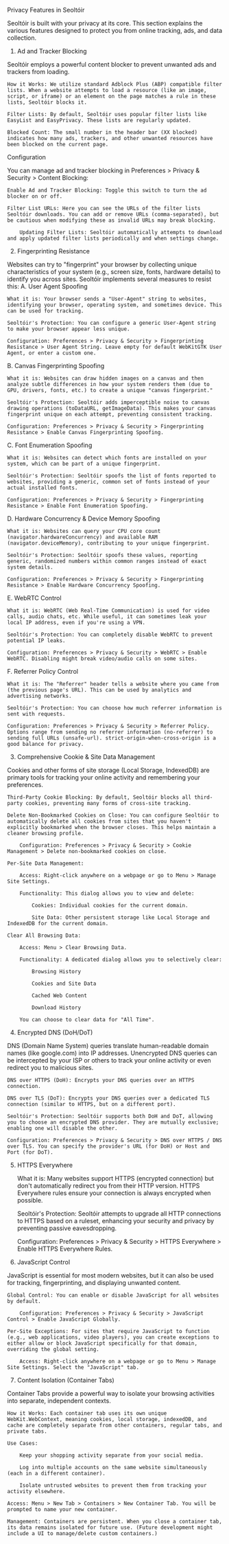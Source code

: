 Privacy Features in Seoltóir

Seoltóir is built with your privacy at its core. This section explains the various features designed to protect you from online tracking, ads, and data collection.
1. Ad and Tracker Blocking

Seoltóir employs a powerful content blocker to prevent unwanted ads and trackers from loading.

    How it Works: We utilize standard Adblock Plus (ABP) compatible filter lists. When a website attempts to load a resource (like an image, script, or iframe) or an element on the page matches a rule in these lists, Seoltóir blocks it.

    Filter Lists: By default, Seoltóir uses popular filter lists like EasyList and EasyPrivacy. These lists are regularly updated.

    Blocked Count: The small number in the header bar (XX blocked) indicates how many ads, trackers, and other unwanted resources have been blocked on the current page.

Configuration

You can manage ad and tracker blocking in Preferences > Privacy & Security > Content Blocking:

    Enable Ad and Tracker Blocking: Toggle this switch to turn the ad blocker on or off.

    Filter List URLs: Here you can see the URLs of the filter lists Seoltóir downloads. You can add or remove URLs (comma-separated), but be cautious when modifying these as invalid URLs may break blocking.

        Updating Filter Lists: Seoltóir automatically attempts to download and apply updated filter lists periodically and when settings change.

2. Fingerprinting Resistance

Websites can try to "fingerprint" your browser by collecting unique characteristics of your system (e.g., screen size, fonts, hardware details) to identify you across sites. Seoltóir implements several measures to resist this:
A. User Agent Spoofing

    What it is: Your browser sends a "User-Agent" string to websites, identifying your browser, operating system, and sometimes device. This can be used for tracking.

    Seoltóir's Protection: You can configure a generic User-Agent string to make your browser appear less unique.

    Configuration: Preferences > Privacy & Security > Fingerprinting Resistance > User Agent String. Leave empty for default WebKitGTK User Agent, or enter a custom one.

B. Canvas Fingerprinting Spoofing

    What it is: Websites can draw hidden images on a canvas and then analyze subtle differences in how your system renders them (due to GPU, drivers, fonts, etc.) to create a unique "canvas fingerprint."

    Seoltóir's Protection: Seoltóir adds imperceptible noise to canvas drawing operations (toDataURL, getImageData). This makes your canvas fingerprint unique on each attempt, preventing consistent tracking.

    Configuration: Preferences > Privacy & Security > Fingerprinting Resistance > Enable Canvas Fingerprinting Spoofing.

C. Font Enumeration Spoofing

    What it is: Websites can detect which fonts are installed on your system, which can be part of a unique fingerprint.

    Seoltóir's Protection: Seoltóir spoofs the list of fonts reported to websites, providing a generic, common set of fonts instead of your actual installed fonts.

    Configuration: Preferences > Privacy & Security > Fingerprinting Resistance > Enable Font Enumeration Spoofing.

D. Hardware Concurrency & Device Memory Spoofing

    What it is: Websites can query your CPU core count (navigator.hardwareConcurrency) and available RAM (navigator.deviceMemory), contributing to your unique fingerprint.

    Seoltóir's Protection: Seoltóir spoofs these values, reporting generic, randomized numbers within common ranges instead of exact system details.

    Configuration: Preferences > Privacy & Security > Fingerprinting Resistance > Enable Hardware Concurrency Spoofing.

E. WebRTC Control

    What it is: WebRTC (Web Real-Time Communication) is used for video calls, audio chats, etc. While useful, it can sometimes leak your local IP address, even if you're using a VPN.

    Seoltóir's Protection: You can completely disable WebRTC to prevent potential IP leaks.

    Configuration: Preferences > Privacy & Security > WebRTC > Enable WebRTC. Disabling might break video/audio calls on some sites.

F. Referrer Policy Control

    What it is: The "Referrer" header tells a website where you came from (the previous page's URL). This can be used by analytics and advertising networks.

    Seoltóir's Protection: You can choose how much referrer information is sent with requests.

    Configuration: Preferences > Privacy & Security > Referrer Policy. Options range from sending no referrer information (no-referrer) to sending full URLs (unsafe-url). strict-origin-when-cross-origin is a good balance for privacy.

3. Comprehensive Cookie & Site Data Management

Cookies and other forms of site storage (Local Storage, IndexedDB) are primary tools for tracking your online activity and remembering your preferences.

    Third-Party Cookie Blocking: By default, Seoltóir blocks all third-party cookies, preventing many forms of cross-site tracking.

    Delete Non-Bookmarked Cookies on Close: You can configure Seoltóir to automatically delete all cookies from sites that you haven't explicitly bookmarked when the browser closes. This helps maintain a cleaner browsing profile.

        Configuration: Preferences > Privacy & Security > Cookie Management > Delete non-bookmarked cookies on close.

    Per-Site Data Management:

        Access: Right-click anywhere on a webpage or go to Menu > Manage Site Settings.

        Functionality: This dialog allows you to view and delete:

            Cookies: Individual cookies for the current domain.

            Site Data: Other persistent storage like Local Storage and IndexedDB for the current domain.

    Clear All Browsing Data:

        Access: Menu > Clear Browsing Data.

        Functionality: A dedicated dialog allows you to selectively clear:

            Browsing History

            Cookies and Site Data

            Cached Web Content

            Download History

        You can choose to clear data for "All Time".

4. Encrypted DNS (DoH/DoT)

DNS (Domain Name System) queries translate human-readable domain names (like google.com) into IP addresses. Unencrypted DNS queries can be intercepted by your ISP or others to track your online activity or even redirect you to malicious sites.

    DNS over HTTPS (DoH): Encrypts your DNS queries over an HTTPS connection.

    DNS over TLS (DoT): Encrypts your DNS queries over a dedicated TLS connection (similar to HTTPS, but on a different port).

    Seoltóir's Protection: Seoltóir supports both DoH and DoT, allowing you to choose an encrypted DNS provider. They are mutually exclusive; enabling one will disable the other.

    Configuration: Preferences > Privacy & Security > DNS over HTTPS / DNS over TLS. You can specify the provider's URL (for DoH) or Host and Port (for DoT).

5. HTTPS Everywhere

    What it is: Many websites support HTTPS (encrypted connection) but don't automatically redirect you from their HTTP version. HTTPS Everywhere rules ensure your connection is always encrypted when possible.

    Seoltóir's Protection: Seoltóir attempts to upgrade all HTTP connections to HTTPS based on a ruleset, enhancing your security and privacy by preventing passive eavesdropping.

    Configuration: Preferences > Privacy & Security > HTTPS Everywhere > Enable HTTPS Everywhere Rules.

6. JavaScript Control

JavaScript is essential for most modern websites, but it can also be used for tracking, fingerprinting, and displaying unwanted content.

    Global Control: You can enable or disable JavaScript for all websites by default.

        Configuration: Preferences > Privacy & Security > JavaScript Control > Enable JavaScript Globally.

    Per-Site Exceptions: For sites that require JavaScript to function (e.g., web applications, video players), you can create exceptions to either allow or block JavaScript specifically for that domain, overriding the global setting.

        Access: Right-click anywhere on a webpage or go to Menu > Manage Site Settings. Select the "JavaScript" tab.

7. Content Isolation (Container Tabs)

Container Tabs provide a powerful way to isolate your browsing activities into separate, independent contexts.

    How it Works: Each container tab uses its own unique WebKit.WebContext, meaning cookies, local storage, indexedDB, and cache are completely separate from other containers, regular tabs, and private tabs.

    Use Cases:

        Keep your shopping activity separate from your social media.

        Log into multiple accounts on the same website simultaneously (each in a different container).

        Isolate untrusted websites to prevent them from tracking your activity elsewhere.

    Access: Menu > New Tab > Containers > New Container Tab. You will be prompted to name your new container.

    Management: Containers are persistent. When you close a container tab, its data remains isolated for future use. (Future development might include a UI to manage/delete custom containers.)